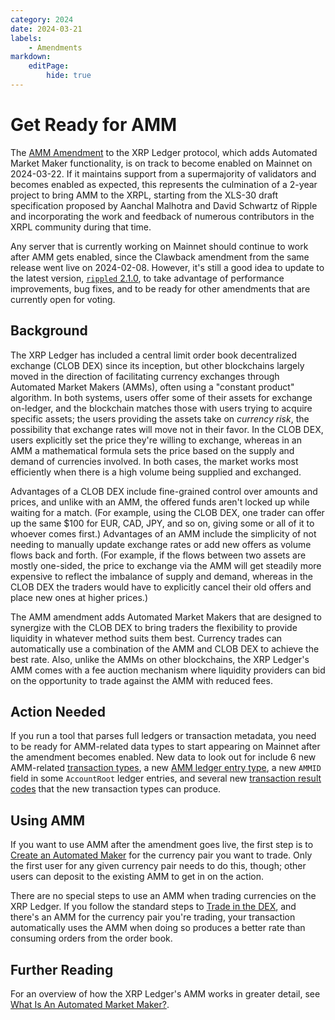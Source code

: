 ```yaml
---
category: 2024
date: 2024-03-21
labels:
    - Amendments
markdown:
    editPage:
        hide: true
---
```

# Get Ready for AMM

The [AMM Amendment](/resources/known-amendments#amm) to the XRP Ledger protocol, which adds Automated Market Maker functionality, is on track to become enabled on Mainnet on 2024-03-22. If it maintains support from a supermajority of validators and becomes enabled as expected, this represents the culmination of a 2-year project to bring AMM to the XRPL, starting from the XLS-30 draft specification proposed by Aanchal Malhotra and David Schwartz of Ripple and incorporating the work and feedback of numerous contributors in the XRPL community during that time.

Any server that is currently working on Mainnet should continue to work after AMM gets enabled, since the Clawback amendment from the same release went live on 2024-02-08. However, it's still a good idea to update to the latest version, [`rippled` 2.1.0](./rippled-2.1.0.md), to take advantage of performance improvements, bug fixes, and to be ready for other amendments that are currently open for voting.

<!-- BREAK -->

## Background

The XRP Ledger has included a central limit order book decentralized exchange (CLOB DEX) since its inception, but other blockchains largely moved in the direction of facilitating currency exchanges through Automated Market Makers (AMMs), often using a "constant product" algorithm. In both systems, users offer some of their assets for exchange on-ledger, and the blockchain matches those with users trying to acquire specific assets; the users providing the assets take on _currency risk_, the possibility that exchange rates will move not in their favor. In the CLOB DEX, users explicitly set the price they're willing to exchange, whereas in an AMM a mathematical formula sets the price based on the supply and demand of currencies involved. In both cases, the market works most efficiently when there is a high volume being supplied and exchanged.

Advantages of a CLOB DEX include fine-grained control over amounts and prices, and unlike with an AMM, the offered funds aren't locked up while waiting for a match. (For example, using the CLOB DEX, one trader can offer up the same $100 for EUR, CAD, JPY, and so on, giving some or all of it to whoever comes first.) Advantages of an AMM include the simplicity of not needing to manually update exchange rates or add new offers as volume flows back and forth. (For example, if the flows between two assets are mostly one-sided, the price to exchange via the AMM will get steadily more expensive to reflect the imbalance of supply and demand, whereas in the CLOB DEX the traders would have to explicitly cancel their old offers and place new ones at higher prices.)

The AMM amendment adds Automated Market Makers that are designed to synergize with the CLOB DEX to bring traders the flexibility to provide liquidity in whatever method suits them best. Currency trades can automatically use a combination of the AMM and CLOB DEX to achieve the best rate. Also, unlike the AMMs on other blockchains, the XRP Ledger's AMM comes with a fee auction mechanism where liquidity providers can bid on the opportunity to trade against the AMM with reduced fees.

## Action Needed

If you run a tool that parses full ledgers or transaction metadata, you need to be ready for AMM-related data types to start appearing on Mainnet after the amendment becomes enabled. New data to look out for include 6 new AMM-related [transaction types](../../docs/references/protocol/transactions/types/index.md), a new [AMM ledger entry type](../../docs/references/protocol/ledger-data/ledger-entry-types/amm.md), a new `AMMID` field in some `AccountRoot` ledger entries, and several new [transaction result codes](../../docs/references/protocol/transactions/transaction-results/index.md) that the new transaction types can produce.

## Using AMM

If you want to use AMM after the amendment goes live, the first step is to [Create an Automated Maker](../../docs/tutorials/how-tos/use-tokens/create-an-automated-market-maker.md) for the currency pair you want to trade. Only the first user for any given currency pair needs to do this, though; other users can deposit to the existing AMM to get in on the action.

There are no special steps to use an AMM when trading currencies on the XRP Ledger. If you follow the standard steps to [Trade in the DEX](../../docs/tutorials/how-tos/use-tokens/trade-in-the-decentralized-exchange.md), and there's an AMM for the currency pair you're trading, your transaction automatically uses the AMM when doing so produces a better rate than consuming orders from the order book.

## Further Reading

For an overview of how the XRP Ledger's AMM works in greater detail, see [What Is An Automated Market Maker?](../../docs/concepts/tokens/decentralized-exchange/automated-market-makers.md).
